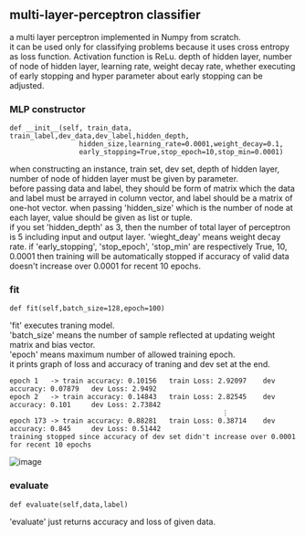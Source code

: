 ## multi-layer-perceptron classifier
a multi layer perceptron implemented in Numpy from scratch.  
it can be used only for classifying problems because it uses cross entropy as loss function.
Activation function is ReLu.
depth of hidden layer, number of node of hidden layer, learning rate, weight decay rate, whether executing of early stopping and hyper parameter about early stopping can be adjusted.

### MLP constructor
```
def __init__(self, train_data, train_label,dev_data,dev_label,hidden_depth,
                 hidden_size,learning_rate=0.0001,weight_decay=0.1,
                 early_stopping=True,stop_epoch=10,stop_min=0.0001)
```
when constructing an instance, train set, dev set, depth of hidden layer, number of node of hidden layer must be given by parameter.  
before passing data and label, they should be form of matrix which the data and label must be arrayed in column vector, and label should be a matrix of one-hot vector. 
when passing 'hidden_size' which is the number of node at each layer, value should be given as list or tuple.  
if you set 'hidden_depth' as 3, then the number of total layer of perceptron is 5 including input and output layer. 'wieght_deay' means weight decay rate. if 'early_stopping', 'stop_epoch', 'stop_min' are respectively True, 10, 0.0001 then training will be automatically stopped if accuracy of valid data doesn't increase over 0.0001 for recent 10 epochs.

### fit
```
def fit(self,batch_size=128,epoch=100)
```
'fit' executes traning model.  
'batch_size' means the number of sample reflected at updating weight matrix and bias vector.  
'epoch' means maximum number of allowed training epoch.  
it prints graph of loss and accuracy of traning and dev set at the end.  
```
epoch 1   -> train accuracy: 0.10156   train Loss: 2.92097    dev accuracy: 0.07879   dev Loss: 2.9492
epoch 2   -> train accuracy: 0.14843   train Loss: 2.82545    dev accuracy: 0.101     dev Loss: 2.73842
                                                    ⋮
epoch 173 -> train accuracy: 0.88281   train Loss: 0.38714    dev accuracy: 0.845     dev Loss: 0.51442
training stopped since accuracy of dev set didn't increase over 0.0001 for recent 10 epochs
```
![image](https://user-images.githubusercontent.com/44926279/182771405-f8dde7b8-1b2a-4408-a20a-c66c9240557b.png)


### evaluate
```
def evaluate(self,data,label)
```
'evaluate' just returns accuracy and loss of given data.
